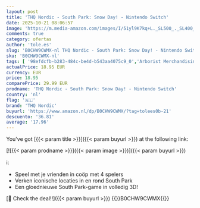 ```yaml
---
layout: post
title: 'THQ Nordic - South Park: Snow Day! - Nintendo Switch'
date: 2025-10-21 08:06:57
image: 'https://m.media-amazon.com/images/I/51yl9K7kq+L._SL500_._SL400_.jpg'
comments: true
category: ofertas
author: 'tole.es'
slug: 'B0CHW9CWMX-nl THQ Nordic - South Park: Snow Day! - Nintendo Switch'
sku: 'B0CHW9CWMX-nl'
tags: [ '98efdcfb-b283-484c-be4d-b543aa4075c9_0','Arborist Merchandising Root','Games','Meest verwachte games','Nintendo Switch-consoles, -games & -accessoires','Nintendo Switch-games','Self Service','Special Features Stores','thq nordic','🇳🇱', ]
actualPrice: 18.95 EUR
currency: EUR
price: 18.95
comparePrice: 29.99 EUR
prodname: 'THQ Nordic - South Park: Snow Day! - Nintendo Switch'
country: 'nl'
flag: '🇳🇱'
brand: 'THQ Nordic'
buyurl: 'https://www.amazon.nl/dp/B0CHW9CWMX/?tag=tolees0b-21'
descuento: '36.81'
average: '17.96'
---
```


You've got [{{< param title >}}]({{< param buyurl >}}) at the following link:

[![{{< param prodname >}}]({{< param image >}})]({{< param buyurl >}})

ℹ️:

- Speel met je vrienden in coöp met 4 spelers
- Verken iconische locaties in en rond South Park
- Een gloednieuwe South Park-game in volledig 3D!

[🛒 Check the deal!!]({{< param buyurl >}})
{{<world>}}B0CHW9CWMX{{</world>}}
